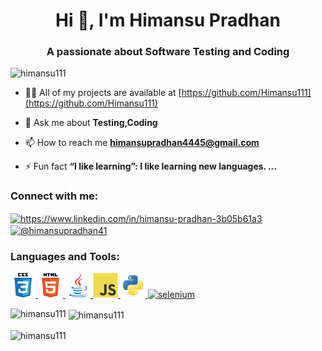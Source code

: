 <h1 align="center">Hi 👋, I'm Himansu Pradhan</h1>
<h3 align="center">A passionate about Software Testing and Coding</h3>

<p align="left"> <img src="https://komarev.com/ghpvc/?username=himansu111&label=Profile%20views&color=0e75b6&style=flat" alt="himansu111" /> </p>

- 👨‍💻 All of my projects are available at [https://github.com/Himansu111](https://github.com/Himansu111)

- 💬 Ask me about **Testing,Coding**

- 📫 How to reach me **himansupradhan4445@gmail.com**

- ⚡ Fun fact **“I like learning”: I like learning new languages. ...**

<h3 align="left">Connect with me:</h3>
<p align="left">
<a href="https://linkedin.com/in/https://www.linkedin.com/in/himansu-pradhan-3b05b61a3" target="blank"><img align="center" src="https://raw.githubusercontent.com/rahuldkjain/github-profile-readme-generator/master/src/images/icons/Social/linked-in-alt.svg" alt="https://www.linkedin.com/in/himansu-pradhan-3b05b61a3" height="30" width="40" /></a>
<a href="https://www.hackerearth.com/@himansupradhan41" target="blank"><img align="center" src="https://raw.githubusercontent.com/rahuldkjain/github-profile-readme-generator/master/src/images/icons/Social/hackerearth.svg" alt="@himansupradhan41" height="30" width="40" /></a>
</p>

<h3 align="left">Languages and Tools:</h3>
<p align="left"> <a href="https://www.w3schools.com/css/" target="_blank" rel="noreferrer"> <img src="https://raw.githubusercontent.com/devicons/devicon/master/icons/css3/css3-original-wordmark.svg" alt="css3" width="40" height="40"/> </a> <a href="https://www.w3.org/html/" target="_blank" rel="noreferrer"> <img src="https://raw.githubusercontent.com/devicons/devicon/master/icons/html5/html5-original-wordmark.svg" alt="html5" width="40" height="40"/> </a> <a href="https://www.java.com" target="_blank" rel="noreferrer"> <img src="https://raw.githubusercontent.com/devicons/devicon/master/icons/java/java-original.svg" alt="java" width="40" height="40"/> </a> <a href="https://developer.mozilla.org/en-US/docs/Web/JavaScript" target="_blank" rel="noreferrer"> <img src="https://raw.githubusercontent.com/devicons/devicon/master/icons/javascript/javascript-original.svg" alt="javascript" width="40" height="40"/> </a> <a href="https://www.python.org" target="_blank" rel="noreferrer"> <img src="https://raw.githubusercontent.com/devicons/devicon/master/icons/python/python-original.svg" alt="python" width="40" height="40"/> </a> <a href="https://www.selenium.dev" target="_blank" rel="noreferrer"> <img src="https://raw.githubusercontent.com/detain/svg-logos/780f25886640cef088af994181646db2f6b1a3f8/svg/selenium-logo.svg" alt="selenium" width="40" height="40"/> </a> </p>

<p><img align="left" src="https://github-readme-stats.vercel.app/api/top-langs?username=himansu111&show_icons=true&locale=en&layout=compact" alt="himansu111" /></p>

<p>&nbsp;<img align="center" src="https://github-readme-stats.vercel.app/api?username=himansu111&show_icons=true&locale=en" alt="himansu111" /></p>

<p><img align="center" src="https://github-readme-streak-stats.herokuapp.com/?user=himansu111&" alt="himansu111" /></p>
